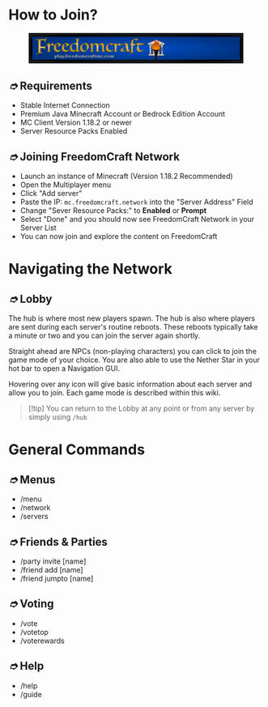 # How to Join?

<figure><img src="../assets/banner.gif" alt=""><figcaption></figcaption></figure>

## _➮_ Requirements

* Stable Internet Connection
* Premium Java Minecraft Account or Bedrock Edition Account
* MC Client Version 1.18.2 or newer
* Server Resource Packs Enabled

## _➮_ Joining FreedomCraft Network

* Launch an instance of Minecraft (Version 1.18.2 Recommended)
* Open the Multiplayer menu
* Click "Add server"
* Paste the IP: `mc.freedomcraft.network` into the "Server Address" Field
* Change "Sever Resource Packs:" to **Enabled** or **Prompt**
* Select "Done" and you should now see FreedomCraft Network in your Server List
* You can now join and explore the content on FreedomCraft

# Navigating the Network

## _➮_ Lobby

The hub is where most new players spawn. The hub is also where players are sent during each server's routine reboots. These reboots typically take a minute or two and you can join the server again shortly.

Straight ahead are NPCs (non-playing characters) you can click to join the game mode of your choice. You are also able to use the Nether Star in your hot bar to open a Navigation GUI.

Hovering over any icon will give basic information about each server and allow you to join. Each game mode is described within this wiki.

> [!tip] You can return to the Lobby at any point or from any server by simply using `/hub`

# General Commands

## _➮_ Menus

- /menu
- /network
- /servers

## _➮_ Friends & Parties

- /party invite \[name]
- /friend add \[name]
- /friend jumpto \[name]&#x20;

## _➮_ Voting

- /vote
- /votetop
- /voterewards

## _➮_ Help

- /help
- /guide
